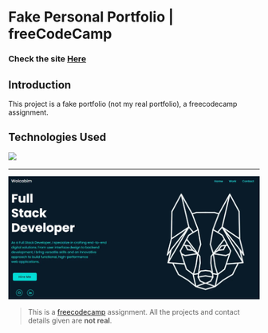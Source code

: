 # Fake Personal Portfolio | freeCodeCamp

### Check the site [Here](https://fake-portfolio-sigma.vercel.app/ " Fake Personal Portfolio")

## Introduction
This project is a fake portfolio (not my real portfolio), a freecodecamp assignment. 

## Technologies Used
<div>
	<a href="https://skillicons.dev">
		<img src="https://skillicons.dev/icons?i=nextjs,ts,sass" />
	</a>
</div>

------------

[![fake-portfolio-screenshot.webp](https://raw.githubusercontent.com/FedeHide/fake-portfolio/main/public/assets/fake-portfolio-screenshot.webp)](https://fake-portfolio-sigma.vercel.app/)


> This is a [freecodecamp](https://www.freecodecamp.org/ "freecodecamp") assignment. All the projects and contact details given are **not real**.
